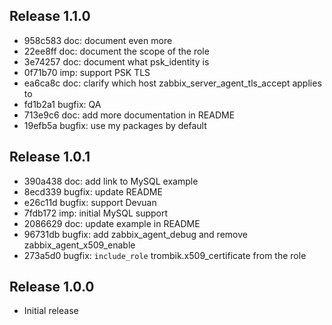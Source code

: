 ## Release 1.1.0

* 958c583 doc: document even more
* 22ee8ff doc: document the scope of the role
* 3e74257 doc: document what psk_identity is
* 0f71b70 imp: support PSK TLS
* ea6ca8c doc: clarify which host zabbix_server_agent_tls_accept applies to
* fd1b2a1 bugfix: QA
* 713e9c6 doc: add more documentation in README
* 19efb5a bugfix: use my packages by default

## Release 1.0.1

* 390a438 doc: add link to MySQL example
* 8ecd339 bugfix: update README
* e26c11d bugfix: support Devuan
* 7fdb172 imp: initial MySQL support
* 2086629 doc: update example in README
* 96731db bugfix: add zabbix_agent_debug and remove zabbix_agent_x509_enable
* 273a5d0 bugfix: `include_role` trombik.x509_certificate from the role

## Release 1.0.0

* Initial release
